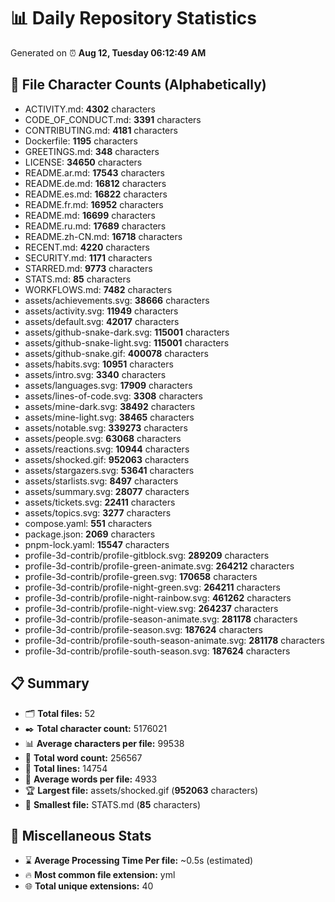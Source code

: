 # 📊 Daily Repository Statistics
Generated on ⏰ **Aug 12, Tuesday 06:12:49 AM**

## 📂 File Character Counts (Alphabetically)
- ACTIVITY.md: **4302** characters
- CODE_OF_CONDUCT.md: **3391** characters
- CONTRIBUTING.md: **4181** characters
- Dockerfile: **1195** characters
- GREETINGS.md: **348** characters
- LICENSE: **34650** characters
- README.ar.md: **17543** characters
- README.de.md: **16812** characters
- README.es.md: **16822** characters
- README.fr.md: **16952** characters
- README.md: **16699** characters
- README.ru.md: **17689** characters
- README.zh-CN.md: **16718** characters
- RECENT.md: **4220** characters
- SECURITY.md: **1171** characters
- STARRED.md: **9773** characters
- STATS.md: **85** characters
- WORKFLOWS.md: **7482** characters
- assets/achievements.svg: **38666** characters
- assets/activity.svg: **11949** characters
- assets/default.svg: **42017** characters
- assets/github-snake-dark.svg: **115001** characters
- assets/github-snake-light.svg: **115001** characters
- assets/github-snake.gif: **400078** characters
- assets/habits.svg: **10951** characters
- assets/intro.svg: **3340** characters
- assets/languages.svg: **17909** characters
- assets/lines-of-code.svg: **3308** characters
- assets/mine-dark.svg: **38492** characters
- assets/mine-light.svg: **38465** characters
- assets/notable.svg: **339273** characters
- assets/people.svg: **63068** characters
- assets/reactions.svg: **10944** characters
- assets/shocked.gif: **952063** characters
- assets/stargazers.svg: **53641** characters
- assets/starlists.svg: **8497** characters
- assets/summary.svg: **28077** characters
- assets/tickets.svg: **22411** characters
- assets/topics.svg: **3277** characters
- compose.yaml: **551** characters
- package.json: **2069** characters
- pnpm-lock.yaml: **15547** characters
- profile-3d-contrib/profile-gitblock.svg: **289209** characters
- profile-3d-contrib/profile-green-animate.svg: **264212** characters
- profile-3d-contrib/profile-green.svg: **170658** characters
- profile-3d-contrib/profile-night-green.svg: **264211** characters
- profile-3d-contrib/profile-night-rainbow.svg: **461262** characters
- profile-3d-contrib/profile-night-view.svg: **264237** characters
- profile-3d-contrib/profile-season-animate.svg: **281178** characters
- profile-3d-contrib/profile-season.svg: **187624** characters
- profile-3d-contrib/profile-south-season-animate.svg: **281178** characters
- profile-3d-contrib/profile-south-season.svg: **187624** characters

## 📋 Summary
- 🗂️ **Total files:** 52
- ✒️ **Total character count:** 5176021
- 📊 **Average characters per file:** 99538
- 📝 **Total word count:** 256567
- 🧾 **Total lines:** 14754
- 📐 **Average words per file:** 4933
- 🏆 **Largest file:** assets/shocked.gif (**952063** characters)
- 🥉 **Smallest file:** STATS.md (**85** characters)

## 🌟 Miscellaneous Stats
- ⌛ **Average Processing Time Per file:** ~0.5s (estimated)
- 🔥 **Most common file extension:** yml
- 🌐 **Total unique extensions:** 40
